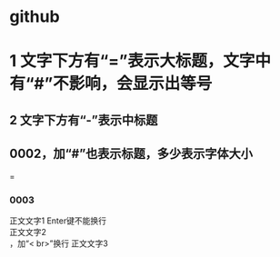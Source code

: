 # github
1 文字下方有“=”表示大标题，文字中有“#”不影响，会显示出等号
==
2 文字下方有“-”表示中标题
-
## 0002，加“#”也表示标题，多少表示字体大小
=
### 0003
正文文字1
Enter键不能换行
<br>正文文字2<br>，加“< br>”换行
正文文字3
